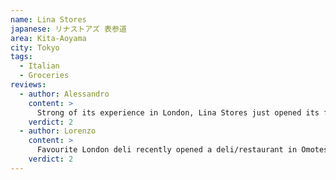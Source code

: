 ```yaml
---
name: Lina Stores
japanese: リナストアズ 表参道
area: Kita-Aoyama
city: Tokyo
tags:
  - Italian
  - Groceries
reviews:
  - author: Alessandro
    content: >
      Strong of its experience in London, Lina Stores just opened its first restaurant outside of the UK. Unfortunately, while the venue is as pretty as its English counterpart, the food is lackluster in both taste and presentation. A feast for the eyes, not so much for the mouth.
    verdict: 2
  - author: Lorenzo
    content: >
      Favourite London deli recently opened a deli/restaurant in Omotesando. A decrescendo: beautiful location, strong vibe, good Prosecco, decent pasta, average focaccia, forgettable tiramisu. First time food tasted better in the UK than in Japan.
    verdict: 2
---
```

